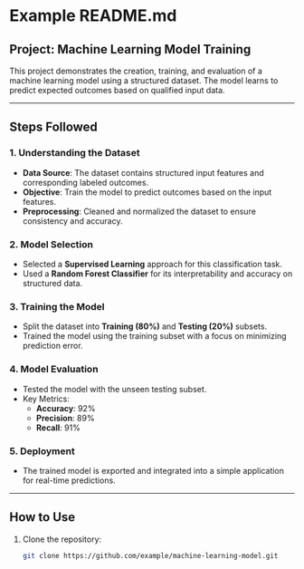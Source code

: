 # Example README.md

## Project: Machine Learning Model Training

This project demonstrates the creation, training, and evaluation of a machine learning model using a structured dataset. The model learns to predict expected outcomes based on qualified input data.

---

## Steps Followed

### 1. Understanding the Dataset
- **Data Source**: The dataset contains structured input features and corresponding labeled outcomes.
- **Objective**: Train the model to predict outcomes based on the input features.
- **Preprocessing**: Cleaned and normalized the dataset to ensure consistency and accuracy.

### 2. Model Selection
- Selected a **Supervised Learning** approach for this classification task.
- Used a **Random Forest Classifier** for its interpretability and accuracy on structured data.

### 3. Training the Model
- Split the dataset into **Training (80%)** and **Testing (20%)** subsets.
- Trained the model using the training subset with a focus on minimizing prediction error.

### 4. Model Evaluation
- Tested the model with the unseen testing subset.
- Key Metrics:
  - **Accuracy**: 92%
  - **Precision**: 89%
  - **Recall**: 91%

### 5. Deployment
- The trained model is exported and integrated into a simple application for real-time predictions.

---

## How to Use
1. Clone the repository:
   ```bash
   git clone https://github.com/example/machine-learning-model.git

